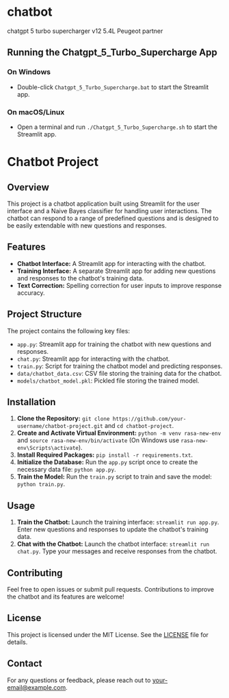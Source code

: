 # chatbot
chatgpt 5 turbo supercharger v12 5.4L Peugeot  partner 

## Running the Chatgpt_5_Turbo_Supercharge App

### On Windows

- Double-click `Chatgpt_5_Turbo_Supercharge.bat` to start the Streamlit app.

### On macOS/Linux

- Open a terminal and run `./Chatgpt_5_Turbo_Supercharge.sh` to start the Streamlit app.


# Chatbot Project

## Overview
This project is a chatbot application built using Streamlit for the user interface and a Naive Bayes classifier for handling user interactions. The chatbot can respond to a range of predefined questions and is designed to be easily extendable with new questions and responses.

## Features
- **Chatbot Interface:** A Streamlit app for interacting with the chatbot.
- **Training Interface:** A separate Streamlit app for adding new questions and responses to the chatbot's training data.
- **Text Correction:** Spelling correction for user inputs to improve response accuracy.

## Project Structure
The project contains the following key files:
- `app.py`: Streamlit app for training the chatbot with new questions and responses.
- `chat.py`: Streamlit app for interacting with the chatbot.
- `train.py`: Script for training the chatbot model and predicting responses.
- `data/chatbot_data.csv`: CSV file storing the training data for the chatbot.
- `models/chatbot_model.pkl`: Pickled file storing the trained model.

## Installation
1. **Clone the Repository:** `git clone https://github.com/your-username/chatbot-project.git` and `cd chatbot-project`.
2. **Create and Activate Virtual Environment:** `python -m venv rasa-new-env` and `source rasa-new-env/bin/activate` (On Windows use `rasa-new-env\Scripts\activate`).
3. **Install Required Packages:** `pip install -r requirements.txt`.
4. **Initialize the Database:** Run the `app.py` script once to create the necessary data file: `python app.py`.
5. **Train the Model:** Run the `train.py` script to train and save the model: `python train.py`.

## Usage
1. **Train the Chatbot:** Launch the training interface: `streamlit run app.py`. Enter new questions and responses to update the chatbot's training data.
2. **Chat with the Chatbot:** Launch the chatbot interface: `streamlit run chat.py`. Type your messages and receive responses from the chatbot.

## Contributing
Feel free to open issues or submit pull requests. Contributions to improve the chatbot and its features are welcome!

## License
This project is licensed under the MIT License. See the [LICENSE](LICENSE) file for details.

## Contact
For any questions or feedback, please reach out to [your-email@example.com](mailto:your-email@example.com).
